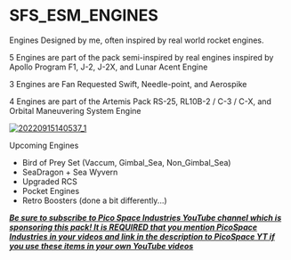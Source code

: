 # SFS_ESM_ENGINES
Engines Designed by me, often inspired by real world rocket engines.

5 Engines are part of the pack semi-inspired by real engines inspired by Apollo Program F1, J-2, J-2X, and Lunar Acent Engine

3 Engines are Fan Requested Swift, Needle-point, and Aerospike

4 Engines are part of the Artemis Pack RS-25, RL10B-2 / C-3 / C-X, and Orbital Maneuvering System Engine

[![20220915140537_1](https://user-images.githubusercontent.com/109048742/190477748-19dcaa9a-bfa3-4d93-a5df-a0d43d07bff4.jpg)](https://www.youtube.com/watch?v=yEXZ1rBbpVM&list=PLMPjRe1fil967xbiKBwyrq4LFjW_awDDD)

Upcoming Engines
- Bird of Prey Set (Vaccum, Gimbal_Sea, Non_Gimbal_Sea)
- SeaDragon + Sea Wyvern
- Upgraded RCS
- Pocket Engines
- Retro Boosters (done a bit differently...)

[**_Be sure to subscribe to Pico Space Industries YouTube channel which is sponsoring this pack! It is REQUIRED that you mention PicoSpace Industries in your videos and link in the description to PicoSpace YT if you use these items in your own YouTube videos_**](https://www.youtube.com/channel/UCgPjBqQ1IptrZai4oLVZrXA/?sub_confirmation=1)
